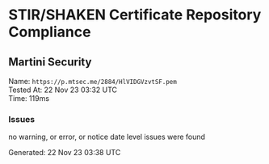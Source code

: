 # STIR/SHAKEN Certificate Repository Compliance

## Martini Security

Name: `https://p.mtsec.me/2884/HlVIDGVzvtSF.pem`\
Tested At: 22 Nov 23 03:32 UTC\
Time: 119ms

### Issues

no warning, or error, or notice date level issues were found

Generated: 22 Nov 23 03:38 UTC